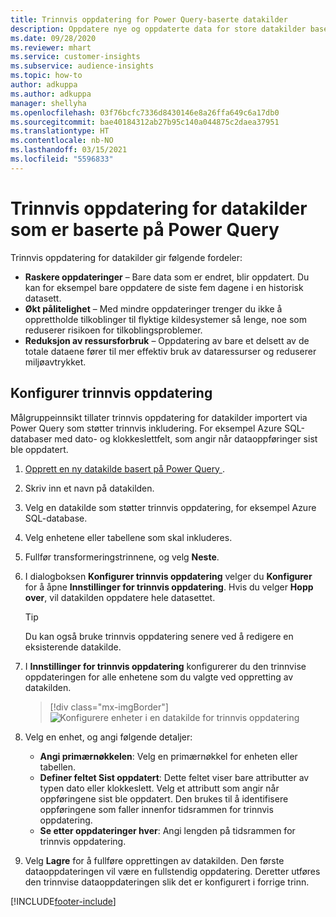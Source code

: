 ```yaml
---
title: Trinnvis oppdatering for Power Query-baserte datakilder
description: Oppdatere nye og oppdaterte data for store datakilder basert på Power Query.
ms.date: 09/28/2020
ms.reviewer: mhart
ms.service: customer-insights
ms.subservice: audience-insights
ms.topic: how-to
author: adkuppa
ms.author: adkuppa
manager: shellyha
ms.openlocfilehash: 03f76bcfc7336d8430146e8a26ffa649c6a17db0
ms.sourcegitcommit: bae40184312ab27b95c140a044875c2daea37951
ms.translationtype: HT
ms.contentlocale: nb-NO
ms.lasthandoff: 03/15/2021
ms.locfileid: "5596833"
---
```

# <a name="incremental-refresh-for-data-sources-based-on-power-query"></a>Trinnvis oppdatering for datakilder som er baserte på Power Query

Trinnvis oppdatering for datakilder gir følgende fordeler:

- **Raskere oppdateringer** – Bare data som er endret, blir oppdatert. Du kan for eksempel bare oppdatere de siste fem dagene i en historisk datasett.
- **Økt pålitelighet** – Med mindre oppdateringer trenger du ikke å opprettholde tilkoblinger til flyktige kildesystemer så lenge, noe som reduserer risikoen for tilkoblingsproblemer.
- **Reduksjon av ressursforbruk** – Oppdatering av bare et delsett av de totale dataene fører til mer effektiv bruk av dataressurser og reduserer miljøavtrykket.

## <a name="configure-incremental-refresh"></a>Konfigurer trinnvis oppdatering

Målgruppeinnsikt tillater trinnvis oppdatering for datakilder importert via Power Query som støtter trinnvis inkludering. For eksempel Azure SQL-databaser med dato- og klokkeslettfelt, som angir når dataoppføringer sist ble oppdatert.

1. [Opprett en ny datakilde basert på Power Query ](connect-power-query.md).

1. Skriv inn et navn på datakilden.

1. Velg en datakilde som støtter trinnvis oppdatering, for eksempel Azure SQL-database.

1. Velg enhetene eller tabellene som skal inkluderes.

1. Fullfør transformeringstrinnene, og velg **Neste**.

1. I dialogboksen **Konfigurer trinnvis oppdatering** velger du **Konfigurer** for å åpne **Innstillinger for trinnvis oppdatering**. Hvis du velger **Hopp over**, vil datakilden oppdatere hele datasettet.
   > [!TIP]
   > Du kan også bruke trinnvis oppdatering senere ved å redigere en eksisterende datakilde.

1. I **Innstillinger for trinnvis oppdatering** konfigurerer du den trinnvise oppdateringen for alle enhetene som du valgte ved oppretting av datakilden.

   > [!div class="mx-imgBorder"]
   > ![Konfigurere enheter i en datakilde for trinnvis oppdatering](media/incremental-refresh-settings.png "Konfigurere enheter i en datakilde for trinnvis oppdatering")

1. Velg en enhet, og angi følgende detaljer:

   - **Angi primærnøkkelen**: Velg en primærnøkkel for enheten eller tabellen.
   - **Definer feltet Sist oppdatert**: Dette feltet viser bare attributter av typen dato eller klokkeslett. Velg et attributt som angir når oppføringene sist ble oppdatert. Den brukes til å identifisere oppføringene som faller innenfor tidsrammen for trinnvis oppdatering.
   - **Se etter oppdateringer hver**: Angi lengden på tidsrammen for trinnvis oppdatering.

1. Velg **Lagre** for å fullføre opprettingen av datakilden. Den første dataoppdateringen vil være en fullstendig oppdatering. Deretter utføres den trinnvise dataoppdateringen slik det er konfigurert i forrige trinn.


[!INCLUDE[footer-include](../includes/footer-banner.md)]